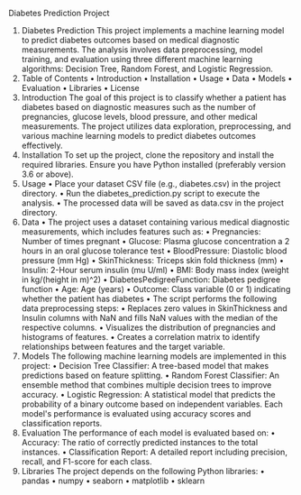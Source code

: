 Diabetes Prediction Project
1.	Diabetes Prediction This project implements a machine learning model to predict diabetes outcomes based on medical diagnostic measurements. The analysis involves data preprocessing, model training, and evaluation using three different machine learning algorithms: Decision Tree, Random Forest, and Logistic Regression.
2.	Table of Contents
•	Introduction
•	Installation
•	Usage
•	Data
•	Models
•	Evaluation
•	Libraries
•	License
3.	Introduction The goal of this project is to classify whether a patient has diabetes based on diagnostic measures such as the number of pregnancies, glucose levels, blood pressure, and other medical measurements. The project utilizes data exploration, preprocessing, and various machine learning models to predict diabetes outcomes effectively.
4.	Installation To set up the project, clone the repository and install the required libraries. Ensure you have Python installed (preferably version 3.6 or above).
5.	Usage
•	Place your dataset CSV file (e.g., diabetes.csv) in the project directory.
•	Run the diabetes_prediction.py script to execute the analysis.
•	The processed data will be saved as data.csv in the project directory.
6.	Data
•	The project uses a dataset containing various medical diagnostic measurements, which includes features such as:
•	Pregnancies: Number of times pregnant
•	Glucose: Plasma glucose concentration a 2 hours in an oral glucose tolerance test
•	BloodPressure: Diastolic blood pressure (mm Hg)
•	SkinThickness: Triceps skin fold thickness (mm)
•	Insulin: 2-Hour serum insulin (mu U/ml)
•	BMI: Body mass index (weight in kg/(height in m)^2)
•	DiabetesPedigreeFunction: Diabetes pedigree function
•	Age: Age (years)
•	Outcome: Class variable (0 or 1) indicating whether the patient has diabetes
•	The script performs the following data preprocessing steps:
•	Replaces zero values in SkinThickness and Insulin columns with NaN and fills NaN values with the median of the respective columns.
•	Visualizes the distribution of pregnancies and histograms of features.
•	Creates a correlation matrix to identify relationships between features and the target variable.
7.	Models The following machine learning models are implemented in this project:
•	Decision Tree Classifier: A tree-based model that makes predictions based on feature splitting.
•	Random Forest Classifier: An ensemble method that combines multiple decision trees to improve accuracy.
•	Logistic Regression: A statistical model that predicts the probability of a binary outcome based on independent variables.
Each model's performance is evaluated using accuracy scores and classification reports.
8.	Evaluation The performance of each model is evaluated based on:
•	Accuracy: The ratio of correctly predicted instances to the total instances.
•	Classification Report: A detailed report including precision, recall, and F1-score for each class.
9.	Libraries The project depends on the following Python libraries:
•	pandas
•	numpy
•	seaborn
•	matplotlib
•	sklearn

